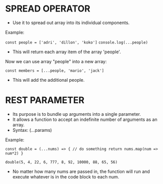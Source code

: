 # SPREAD OPERATOR

* Use it to spread out array into its individual components. 

Example:

`const people = ['adri', 'dillon', 'koko']`
`console.log(...people)`

* This will return each array item of the array 'people'.

Now we can use array "people" into a new array:

`const members = [...people, 'mario', 'jack']`

* This will add the additional people. 


# REST PARAMETER

* Its purpose is to bundle up arguments into a single parameter. 
* It allows a function to accept an indefinite number of arguments as an array.
* Syntax: (...params)

Example:

`const double = (...nums) => {
    // do something
    return nums.map(num => num*2)
}`

`double(5, 4, 22, 6, 777, 8, 92, 10000, 88, 65, 56)`

* No matter how many nums are passed in, the function will run and execute whatever is in the code block to each num. 

